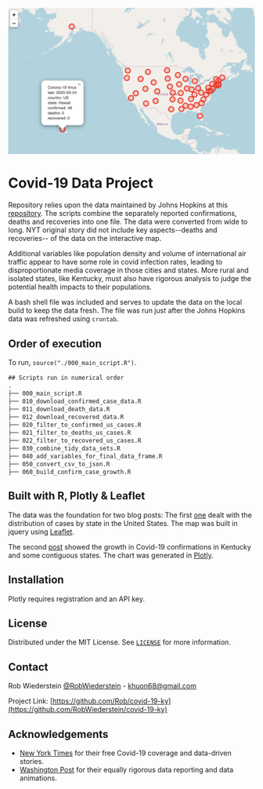 ![Covid-19 map](covid_19_map.png)



# Covid-19 Data Project

Repository relies upon the data maintained by Johns Hopkins at this [repository](https://github.com/CSSEGISandData/COVID-19). The scripts combine the separately reported confirmations, deaths and recoveries into one file.  The data were converted from wide to long.  NYT original story did not include key aspects--deaths and recoveries-- of the data on the interactive map.  

Additional variables like population density and volume of international air traffic appear to have some role in covid infection rates, leading to disproportionate media coverage in those cities and states.  More rural and isolated states, like Kentucky, must also have rigorous analysis to judge the potential health impacts to their populations.

A bash shell file was included and serves to update the data on the local build to keep the data fresh. The file was run just after the Johns Hopkins data was refreshed using `crontab`.

## Order of execution

To run, `source("./000_main_script.R")`.
```
## Scripts run in numerical order
.
├── 000_main_script.R
├── 010_download_confirmed_case_data.R
├── 011_download_death_data.R
├── 012_download_recovered_data.R
├── 020_filter_to_confirmed_us_cases.R
├── 021_filter_to_deaths_us_cases.R
├── 022_filter_to_recovered_us_cases.R
├── 030_combine_tidy_data_sets.R
├── 040_add_variables_for_final_data_frame.R
├── 050_convert_csv_to_json.R
├── 060_build_confirm_case_growth.R
```

## Built with R, Plotly & Leaflet

The data was the foundation for two blog posts: The first [one](https://www.robwiederstein.org/blog/2020/3/14/us-corona-virus-cases) dealt with the distribution of cases by state in the United States. The map was built in jquery using [Leaflet](https://leafletjs.com).

The second [post](https://www.robwiederstein.org/blog/2020/3/20/kentucky-covid-19-cases) showed the growth in Covid-19 confirmations in Kentucky and some contiguous states. The chart was generated in [Plotly](https://plotly.com).

## Installation

Plotly requires registration and an API key.

<!-- LICENSE -->
## License

Distributed under the MIT License. See [`LICENSE`](LICENSE.md) for more information.


## Contact

Rob Wiederstein [@RobWiederstein](https://twitter.com/RobWiederstein) - khuon68@gmail.com

Project Link: [https://github.com/Rob/covid-19-ky](https://github.com/RobWiederstein/covid-19-ky)


<!-- ACKNOWLEDGEMENTS -->
## Acknowledgements
* [New York Times](https://www.nytimes.com) for their free Covid-19 coverage and data-driven stories.
* [Washington Post](https://www.washingtonpost.com) for their equally rigorous data reporting and data animations.
